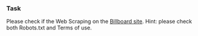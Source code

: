 ### Task
Please check if the Web Scraping on the [Billboard site](https://www.billboard.com/charts/hot-100). 
Hint: please check both Robots.txt and Terms of use.
